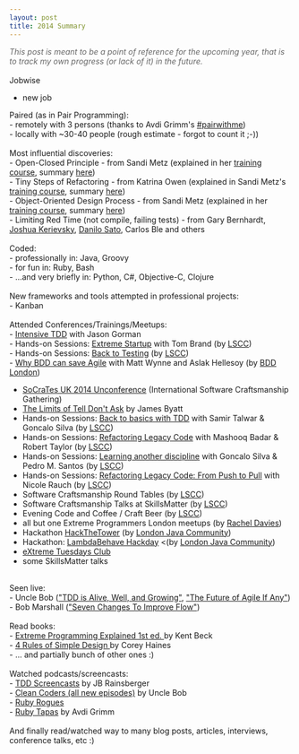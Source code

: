 ```yaml
---
layout: post
title: 2014 Summary
---
```

<i><span style="color: #666666;">This post is meant to be a point of reference for the upcoming year, that is to track my own progress (or lack of it) in the future.</span></i><br />
<br />
Jobwise<br />
- new job<br />
<div>
Paired (as in Pair Programming):<br />
- remotely with 3 persons (thanks to Avdi Grimm's&nbsp;<a href="http://www.pairprogramwith.me/">#pairwithme</a>)<br />
- locally with ~30-40 people (rough estimate - forgot to count it ;-))<br />
<br /></div>
<div>
Most influential discoveries:<br />
- Open-Closed Principle - from Sandi Metz (explained in her <a href="http://kickstartacademy.io/courses/practical-object-oriented-design">training course</a>, summary <a href="http://www.sandimetz.com/blog/2014/05/28/betting-on-wrong">here</a>)</br />
- Tiny Steps of Refactoring - from Katrina Owen (explained in Sandi Metz's <a href="http://kickstartacademy.io/courses/practical-object-oriented-design">training course</a>, summary <a href="http://www.sandimetz.com/blog/2014/05/28/betting-on-wrong">here</a>)</br />
- Object-Oriented Design Process - from Sandi Metz (explained in her <a href="http://kickstartacademy.io/courses/practical-object-oriented-design">training course</a>, summary <a href="http://www.sandimetz.com/blog/2014/9/9/shape-at-the-bottom-of-all-things">here</a>)</br />
- Limiting Red Time (not compile, failing tests) - from Gary Bernhardt, <a href="http://www.infoq.com/presentations/The-Limited-Red-Society">Joshua Kerievsky</a>, <a href="http://martinfowler.com/bliki/ParallelChange.html">Danilo Sato</a>, Carlos Ble and others</br />
<br /></div>
<div>
Coded:<br />
- professionally in: Java, Groovy<br />
- for fun in: Ruby, Bash<br />
- ...and very briefly in: Python, C#, Objective-C, Clojure<br /></div>
<div>
<br/>
New frameworks and tools attempted in professional projects:<br />
- Kanban</br /></div>
<div>
<br/>
Attended Conferences/Trainings/Meetups:<br />
- <a href="http://www.codemanship.co.uk/tdd.html">Intensive TDD</a> with Jason Gorman<br />
- Hands-on Sessions: <a href="http://www.meetup.com/london-software-craftsmanship/events/161913242">Extreme Startup</a> with Tom Brand (by <a href="http://www.meetup.com/london-software-craftsmanship/">LSCC</a>)<br />
- Hands-on Sessions: <a href="http://www.meetup.com/london-software-craftsmanship/events/221581794">Back to Testing</a> (by <a href="http://www.meetup.com/london-software-craftsmanship/">LSCC</a>)<br />
- <a href="http://www.meetup.com/BDDLondon/events/207585342/">Why BDD can save Agile</a> with Matt Wynne and Aslak Hellesoy (by <a href="http://www.meetup.com/BDDLondon/">BDD London</a>)<br />


- <a href="http://socratesuk.org">SoCraTes UK 2014 Unconference</a> (International Software Craftsmanship Gathering)<br />
- <a href="http://xpday-london.editme.com/XTC20140617">The Limits of Tell Don't Ask</a> by James Byatt<br />
- Hands-on Sessions: <a href="http://www.meetup.com/london-software-craftsmanship/events/161913242">Back to basics with TDD</a> with Samir Talwar & Goncalo Silva (by <a href="http://www.meetup.com/london-software-craftsmanship/">LSCC</a>)<br />
- Hands-on Sessions: <a href="http://www.meetup.com/london-software-craftsmanship/events/167800192">Refactoring Legacy Code</a> with Mashooq Badar & Robert Taylor (by <a href="http://www.meetup.com/london-software-craftsmanship/">LSCC</a>)<br />
- Hands-on Sessions: <a href="http://www.meetup.com/london-software-craftsmanship/events/184534742">Learning another discipline</a> with Goncalo Silva & Pedro M. Santos (by <a href="http://www.meetup.com/london-software-craftsmanship/">LSCC</a>)<br />
- Hands-on Sessions: <a href="http://www.meetup.com/london-software-craftsmanship/events/190722572">Refactoring Legacy Code: From Push to Pull</a> with Nicole Rauch (by <a href="http://www.meetup.com/london-software-craftsmanship/">LSCC</a>)<br />
- Software Craftsmanship Round Tables (by <a href="http://www.meetup.com/london-software-craftsmanship/">LSCC</a>)<br />
- Software Craftsmanship Talks at SkillsMatter (by <a href="http://www.meetup.com/london-software-craftsmanship/">LSCC</a>)<br />
- Evening Code and Coffee / Craft Beer (by <a href="http://www.meetup.com/london-software-craftsmanship/">LSCC</a>)<br />
- all but one Extreme Programmers London meetups (by <a href="http://www.meetup.com/Extreme-Programmers-London/">Rachel Davies</a>)<br />
- Hackathon <a href="http://www.meetup.com/Londonjavacommunity/events/198900402">HackTheTower</a> (by <a href="http://www.meetup.com/Londonjavacommunity">London Java Community</a>)<br />
- Hackathon: <a href="http://www.meetup.com/Londonjavacommunity/events/194886132">LambdaBehave Hackday</a> <(by <a href="http://www.meetup.com/Londonjavacommunity">London Java Community</a>)<br />
- <a href="http://xpday-london.editme.com/XTC2014">eXtreme Tuesdays Club</a><br />
- some SkillsMatter talks<br />
</div>
<div>
<br/>
Seen live:<br />
- Uncle Bob (<a href="https://skillsmatter.com/skillscasts/5833-in-the-brain-of-uncle-bob-tdd-is-alive-well-and-growing">"TDD is Alive, Well, and Growing"</a>, <a href="https://skillsmatter.com/skillscasts/5224-the-future-of-agile-if-any">"The Future of Agile If Any"</a>)<br />
- Bob Marshall (<a href="http://vimeo.com/113216169">"Seven Changes To Improve Flow"</a>)<br />
</div>
<div>
<br/>
Read books:<br />
- <a href="http://www.amazon.com/Extreme-Programming-Explained-Embrace-Change/dp/0201616416">Extreme Programming Explained 1st ed.&nbsp;</a>by Kent Beck<br />
- <a href="https://leanpub.com/4rulesofsimpledesign">4 Rules of Simple Design&nbsp;</a>by Corey Haines<br />
- ... and partially bunch of other ones :)<br />
</div>
<div>
<br/>
Watched podcasts/screencasts:<br />
- <a href="https://jbrains.typeform.com/to/rpvXwR">TDD Screencasts</a>&nbsp;by JB Rainsberger<br />
- <a href="http://cleancoders.com/">Clean Coders (all new episodes)</a>&nbsp;by Uncle Bob<br />
- <a href="http://rubyrogues.com/">Ruby Rogues</a><br />
- <a href="http://www.rubytapas.com">Ruby Tapas</a>&nbsp;by Avdi Grimm<br />
</div>
<div>
<br/>
And finally read/watched way to many blog posts, articles, interviews, conference talks, etc :)<br />
</div>
